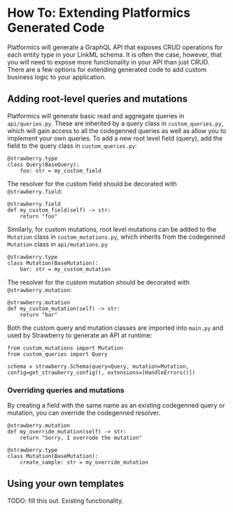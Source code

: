 # How To: Extending Platformics Generated Code
Platformics will generate a GraphQL API that exposes CRUD operations for each entity type in your LinkML schema. It is often the case, however, that you will need to expose more functionality in your API than just CRUD. There are a few options for extending generated code to add custom business logic to your application.

## Adding root-level queries and mutations
Platformics will generate basic read and aggregate queries in `api/queries.py`. These are inherited by a query class in `custom_queries.py`, which will gain access to all the codegenned queries as well as allow you to implement your own queries. To add a new root level field (query), add the field to the query class in `custom_queries.py`:

```
@strawberry.type
class Query(BaseQuery):
    foo: str = my_custom_field
```
The resolver for the custom field should be decorated with `@strawberry.field`:
```
@strawberry.field
def my_custom_field(self) -> str:
    return "foo"
```

Similarly, for custom mutations, root level mutations can be added to the `Mutation` class in `custom_mutations.py`, which inherits from the codegenned `Mutation` class in `api/mutations.py`

```
@strawberry.type
class Mutation(BaseMutation):
    bar: str = my_custom_mutation
```
The resolver for the custom mutation should be decorated with `@strawberry.mutation`:
```
@strawberry.mutation
def my_custom_mutation(self) -> str:
    return "bar"
```
Both the custom query and mutation classes are imported into `main.py` and used by Strawberry to generate an API at runtime:
```
from custom_mutations import Mutation
from custom_queries import Query

schema = strawberry.Schema(query=Query, mutation=Mutation, config=get_strawberry_config(), extensions=[HandleErrors()])
```

### Overriding queries and mutations
By creating a field with the same name as an existing codegenned query or mutation, you can override the codegenned resolver.
```
@strawberry.mutation
def my_override_mutation(self) -> str:
    return "Sorry, I overrode the mutation"

@strawberry.type
class Mutation(BaseMutation):
    create_sample: str = my_override_mutation
```

## Using your own templates
TODO: fill this out. Existing functionality.
